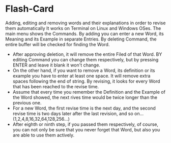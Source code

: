 # Flash-Card
Adding, editing and removing words and their explanations in order to revise them automatically
It works on Terminal on Linux and Windows OSes.
The main menu shows the Commands.
By adding you can enter a new Word, its Meaning and its Example in separate Entries.
By deleting Command, the entire buffer will be checked for finding the Word.
- After approving deletion, it will remove the entire Filed of that Word.
BY editing Command you can change them respectively, but by pressing ENTER and leave it blank it won't change.
- On the other hand, if you want to remove a Word, its definition or its example you have to enter at least one space.
It will remove extra spaces following the end of string.
By revising, it looks for every Word that has been reached to the revise time.
- Assume that every time you remember the Definition and the Example of the Word showed,
  the next rives time would be twice longer than the previous one.
- For a new Word, the first revise time is the next day, and the second revise time
  is two days later after the last revision, and so on...(1,2,4,8,16,32,64,128,256...)
- After eighth or ninth step, if you passed them respectively, of course,
  you can not only be sure that you never forget that Word, but also you are able to use them actively.
